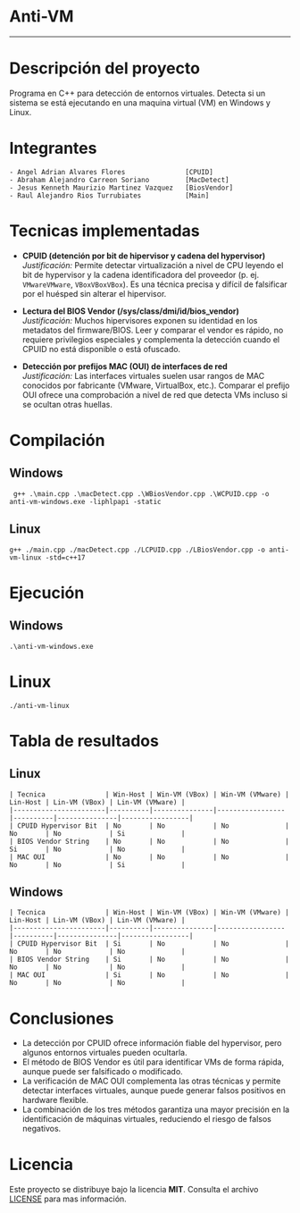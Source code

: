 # Anti-VM
---
# Descripción del proyecto
Programa en C++ para detección de entornos virtuales. Detecta si un sistema se está ejecutando en una maquina virtual (VM) en Windows y Linux.

# Integrantes
    - Angel Adrian Alvares Flores               [CPUID]
    - Abraham Alejandro Carreon Soriano         [MacDetect]
    - Jesus Kenneth Maurizio Martinez Vazquez   [BiosVendor]
    - Raul Alejandro Rios Turrubiates           [Main]

# Tecnicas implementadas
- **CPUID (detención por bit de hipervisor y cadena del hypervisor)**  
  *Justificación:* Permite detectar virtualización a nivel de CPU leyendo el bit de hypervisor y la cadena identificadora del proveedor (p. ej. `VMwareVMware`, `VBoxVBoxVBox`). Es una técnica precisa y difícil de falsificar por el huésped sin alterar el hipervisor.

- **Lectura del BIOS Vendor (/sys/class/dmi/id/bios_vendor)**  
  *Justificación:* Muchos hipervisores exponen su identidad en los metadatos del firmware/BIOS. Leer y comparar el vendor es rápido, no requiere privilegios especiales y complementa la detección cuando el CPUID no está disponible o está ofuscado.

- **Detección por prefijos MAC (OUI) de interfaces de red**  
  *Justificación:* Las interfaces virtuales suelen usar rangos de MAC conocidos por fabricante (VMware, VirtualBox, etc.). Comparar el prefijo OUI ofrece una comprobación a nivel de red que detecta VMs incluso si se ocultan otras huellas.

# Compilación
## Windows
```
 g++ .\main.cpp .\macDetect.cpp .\WBiosVendor.cpp .\WCPUID.cpp -o anti-vm-windows.exe -liphlpapi -static
```
## Linux
```
g++ ./main.cpp ./macDetect.cpp ./LCPUID.cpp ./LBiosVendor.cpp -o anti-vm-linux -std=c++17
```

# Ejecución
## Windows
```
.\anti-vm-windows.exe
```
# Linux
```
./anti-vm-linux
```

# Tabla de resultados
## Linux
```
| Tecnica               | Win-Host | Win-VM (VBox) | Win-VM (VMware) | Lin-Host | Lin-VM (VBox) | Lin-VM (VMware) |
|-----------------------|----------|---------------|-----------------|----------|---------------|-----------------|
| CPUID Hypervisor Bit  | No       | No            | No              | No       | No            | Si              |
| BIOS Vendor String    | No       | No            | No              | Si       | No            | No              |
| MAC OUI               | No       | No            | No              | No       | No            | Si              |
```

## Windows
```
| Tecnica               | Win-Host | Win-VM (VBox) | Win-VM (VMware) | Lin-Host | Lin-VM (VBox) | Lin-VM (VMware) |
|-----------------------|----------|---------------|-----------------|----------|---------------|-----------------|
| CPUID Hypervisor Bit  | Si       | No            | No              | No       | No            | No              |
| BIOS Vendor String    | Si       | No            | No              | No       | No            | No              |
| MAC OUI               | Si       | No            | No              | No       | No            | No              |
```

# Conclusiones
- La detección por CPUID ofrece información fiable del hypervisor, pero algunos entornos virtuales pueden ocultarla.
- El método de BIOS Vendor es útil para identificar VMs de forma rápida, aunque puede ser falsificado o modificado.
- La verificación de MAC OUI complementa las otras técnicas y permite detectar interfaces virtuales, aunque puede generar falsos positivos en hardware flexible.
- La combinación de los tres métodos garantiza una mayor precisión en la identificación de máquinas virtuales, reduciendo el riesgo de falsos negativos.

# Licencia
Este proyecto se distribuye bajo la licencia **MIT**.
Consulta el archivo [LICENSE](./LICENSE) para mas información.
